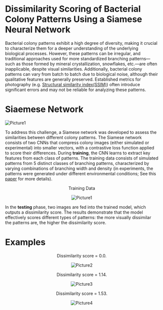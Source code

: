 # Dissimilarity Scoring of Bacterial Colony Patterns Using a Siamese Neural Network

Bacterial colony patterns exhibit a high degree of diversity, making it crucial to characterize them for a deeper understanding of the underlying biological processes. However, these patterns can be irregular, and traditional approaches used for more standardized branching patterns—such as those formed by mineral crystallization, snowflakes, etc.—are often inapplicable, despite visual similarities. Additionally, bacterial colony patterns can vary from batch to batch due to biological noise, although their qualitative features are generally preserved. Established metrics for photography (e.g. [Structural similarity index(SSIM)](https://en.wikipedia.org/wiki/Structural_similarity_index_measure)) often introduce significant errors and may not be reliable for analyzing these patterns.

# Siaemese Network
![Picture1](https://github.com/user-attachments/assets/6ebb1e9d-c2a8-4024-ab47-2a51cde33bf7)

To address this challenge, a Siamese network was developed to assess the similarities between different colony patterns. The Siamese network consists of two CNNs that compress colony images (either simulated or experimental) into smaller vectors, with a contrastive loss function applied to score their differences. During **training**, the CNN learns to extract key features from each class of patterns. The training data consists of simulated patterns from 5 distinct classes of branching patterns, characterized by varying combinations of branching width and density (in experiments, the patterns were generated under different environmental conditions; See this [paper](https://doi.org/10.15252/msb.202010089) for more details).

<p align="center">
Training Data
</p>
<p align="center">
  <img src="[https://github.com/user-attachments/assets/92bcf2a4-87a0-4b67-922d-c54aeb601c85](https://github.com/user-attachments/assets/9e46d279-23f5-47be-9ed7-a4efbd630e14)" alt="Picture1">
</p>

In the **testing** phase, two images are fed into the trained model, which outputs a dissimilarity score. The results demonstrate that the model effectively scores different types of patterns: the more visually dissimilar the patterns are, the higher the dissimilarity score.

# Examples
<p align="center">Dissimilarity score = 0.0.</p>
<p align="center">
  <img src="https://github.com/user-attachments/assets/92bcf2a4-87a0-4b67-922d-c54aeb601c85" alt="Picture2">
</p>

<p align="center">Dissimilarity score = 1.14.</p>
<p align="center">
  <img src="https://github.com/user-attachments/assets/e298be3a-1372-498d-985e-b28f5724cdaa" alt="Picture3">
</p>

<p align="center">Dissimilarity score = 1.53.</p>
<p align="center">
  <img src="https://github.com/user-attachments/assets/568399bd-ae4d-413e-95ed-b984b7caf092" alt="Picture4">
</p>

